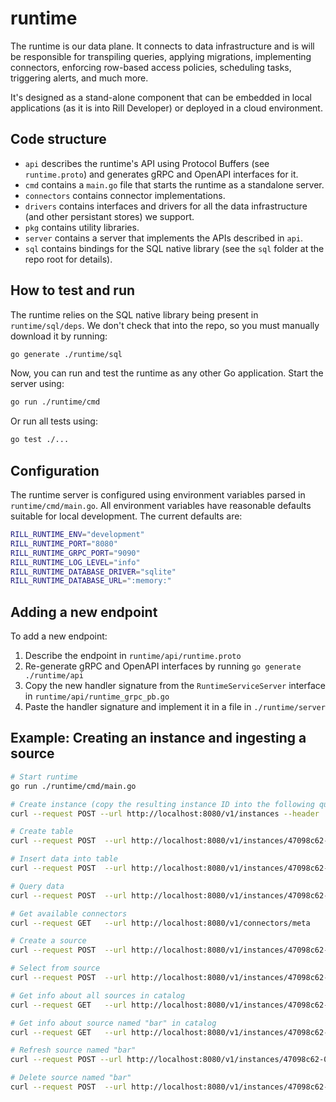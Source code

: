 # runtime

The runtime is our data plane. It connects to data infrastructure and is will be responsible for transpiling queries, applying migrations, implementing connectors, enforcing row-based access policies, scheduling tasks, triggering alerts, and much more.

It's designed as a stand-alone component that can be embedded in local applications (as it is into Rill Developer) or deployed in a cloud environment.

## Code structure

- `api` describes the runtime's API using Protocol Buffers (see `runtime.proto`) and generates gRPC and OpenAPI interfaces for it.
- `cmd` contains a `main.go` file that starts the runtime as a standalone server.
- `connectors` contains connector implementations.
- `drivers` contains interfaces and drivers for all the data infrastructure (and other persistant stores) we support.
- `pkg` contains utility libraries.
- `server` contains a server that implements the APIs described in `api`.
- `sql` contains bindings for the SQL native library (see the `sql` folder at the repo root for details).

## How to test and run

The runtime relies on the SQL native library being present in `runtime/sql/deps`. We don't check that into the repo, so you must manually download it by running:
```bash
go generate ./runtime/sql
```

Now, you can run and test the runtime as any other Go application. Start the server using:
```bash
go run ./runtime/cmd
```
Or run all tests using:
```bash
go test ./...
```

## Configuration

The runtime server is configured using environment variables parsed in `runtime/cmd/main.go`. All environment variables have reasonable defaults suitable for local development. The current defaults are:

```bash
RILL_RUNTIME_ENV="development"
RILL_RUNTIME_PORT="8080"
RILL_RUNTIME_GRPC_PORT="9090"
RILL_RUNTIME_LOG_LEVEL="info"
RILL_RUNTIME_DATABASE_DRIVER="sqlite"
RILL_RUNTIME_DATABASE_URL=":memory:"
```

## Adding a new endpoint

To add a new endpoint:
1. Describe the endpoint in `runtime/api/runtime.proto`
2. Re-generate gRPC and OpenAPI interfaces by running `go generate ./runtime/api`
3. Copy the new handler signature from the `RuntimeServiceServer` interface in `runtime/api/runtime_grpc_pb.go`
4. Paste the handler signature and implement it in a file in `./runtime/server`

## Example: Creating an instance and ingesting a source

```bash
# Start runtime
go run ./runtime/cmd/main.go

# Create instance (copy the resulting instance ID into the following queries)
curl --request POST --url http://localhost:8080/v1/instances --header 'Content-Type: application/json' --data '{ "driver": "duckdb", "dsn": "test.db?access_mode=read_write", "exposed": true, "embed_catalog": true }'

# Create table
curl --request POST  --url http://localhost:8080/v1/instances/47098c62-0a02-4f27-9e33-4a6511ca5304/query/direct  --header 'Content-Type: application/json'  --data '{"sql": "create table foo(x int)"}'

# Insert data into table
curl --request POST  --url http://localhost:8080/v1/instances/47098c62-0a02-4f27-9e33-4a6511ca5304/query/direct  --header 'Content-Type: application/json'  --data '{"sql": "insert into foo(x) values (10,), (20,), (30,)"}'

# Query data
curl --request POST  --url http://localhost:8080/v1/instances/47098c62-0a02-4f27-9e33-4a6511ca5304/query/direct  --header 'Content-Type: application/json'  --data '{"sql": "select * from foo"}'

# Get available connectors
curl --request GET   --url http://localhost:8080/v1/connectors/meta

# Create a source
curl --request POST  --url http://localhost:8080/v1/instances/47098c62-0a02-4f27-9e33-4a6511ca5304/migrate/single  --header 'Content-Type: application/json'  --data "{\"sql\": \"create source bar with connector = 'file', path = './web-local/test/data/AdBids.csv' \"}"

# Select from source
curl --request POST  --url http://localhost:8080/v1/instances/47098c62-0a02-4f27-9e33-4a6511ca5304/query/direct  --header 'Content-Type: application/json'  --data '{"sql": "select * from bar limit 100"}'

# Get info about all sources in catalog
curl --request GET   --url http://localhost:8080/v1/instances/47098c62-0a02-4f27-9e33-4a6511ca5304/catalog

# Get info about source named "bar" in catalog
curl --request GET   --url http://localhost:8080/v1/instances/47098c62-0a02-4f27-9e33-4a6511ca5304/catalog/bar

# Refresh source named "bar"
curl --request POST --url http://localhost:8080/v1/instances/47098c62-0a02-4f27-9e33-4a6511ca5304/catalog/bar/refresh

# Delete source named "bar"
curl --request POST  --url http://localhost:8080/v1/instances/47098c62-0a02-4f27-9e33-4a6511ca5304/migrate/single/delete  --header 'Content-Type: application/json'  --data '{ "name": "bar"}'
```
